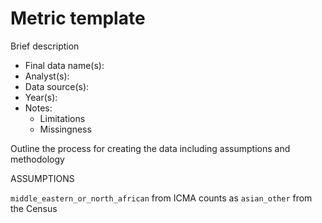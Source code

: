 # Metric template

Brief description

* Final data name(s):
* Analyst(s):
* Data source(s):
* Year(s):
* Notes:
    * Limitations
    * Missingness

Outline the process for creating the data including assumptions and methodology   

<Repeat above information for additional metrics>

ASSUMPTIONS

`middle_eastern_or_north_african` from ICMA counts as `asian_other` from the Census
